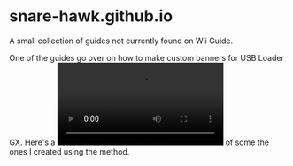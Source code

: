 # snare-hawk.github.io
A small collection of guides not currently found on Wii Guide.

One of the guides go over on how to make custom banners for USB Loader GX. Here's a ![video](https://cdn.discordapp.com/attachments/206934458954153984/980922223437168711/created_banners.mp4) of some the ones I created using the method.
